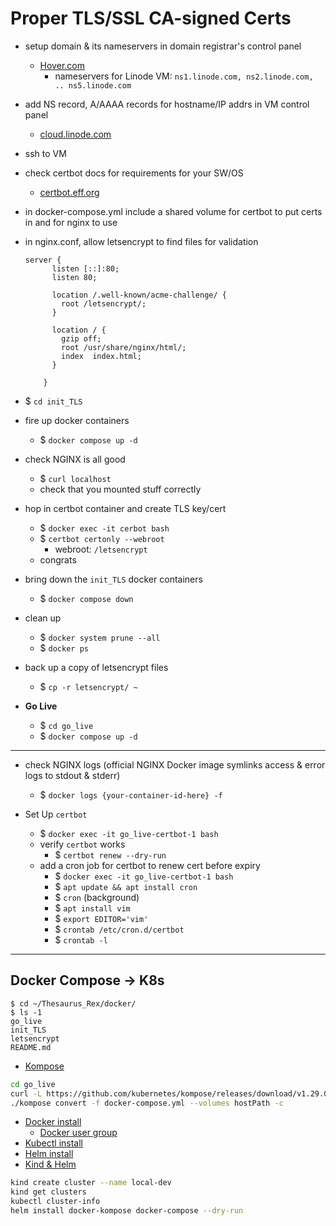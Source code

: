 # Proper TLS/SSL CA-signed Certs
- setup domain & its nameservers in domain registrar's control panel
    - [Hover.com](https://www.hover.com/control_panel/domain)
        - nameservers for Linode VM: `ns1.linode.com, ns2.linode.com, .. ns5.linode.com`
- add NS record, A/AAAA records for hostname/IP addrs in VM control panel
    - [cloud.linode.com](https://cloud.linode.com/domains/)
- ssh to VM
- check certbot docs for requirements for your SW/OS
    - [certbot.eff.org](https://certbot.eff.org/)
- in docker-compose.yml include a shared volume for certbot to put certs in and for nginx to use
- in nginx.conf, allow letsencrypt to find files for validation
    ```
    server {
          listen [::]:80;
          listen 80;

          location /.well-known/acme-challenge/ {
            root /letsencrypt/;
          }

          location / {
            gzip off;
            root /usr/share/nginx/html/;
            index  index.html;
          }

        }
    ```

- $ `cd init_TLS`
- fire up docker containers
    - $ `docker compose up -d`
- check NGINX is all good
    - $ `curl localhost`
    - check that you mounted stuff correctly
- hop in certbot container and create TLS key/cert
    - $ `docker exec -it cerbot bash`
    - $ `certbot certonly --webroot`
        - webroot: `/letsencrypt`
    - congrats

- bring down the `init_TLS` docker containers
    - $ `docker compose down`
- clean up
    - $ `docker system prune --all`
    - $ `docker ps`
- back up a copy of letsencrypt files
    - $ `cp -r letsencrypt/ ~`
- **Go Live**
    - $ `cd go_live`
    - $ `docker compose up -d`

---

- check NGINX logs (official NGINX Docker image symlinks access & error logs to stdout & stderr)
    - $ `docker logs {your-container-id-here} -f`

- Set Up `certbot`
    - $ `docker exec -it go_live-certbot-1 bash`
    - verify `certbot` works
        - $ `certbot renew --dry-run`
    - add a cron job for certbot to renew cert before expiry
        - $ `docker exec -it go_live-certbot-1 bash`
        - $ `apt update && apt install cron`
        - $ `cron` (background)
        - $ `apt install vim`
        - $ `export EDITOR='vim'`
        - $ `crontab /etc/cron.d/certbot`
        - $ `crontab -l`

---

## Docker Compose -> K8s

```
$ cd ~/Thesaurus_Rex/docker/
$ ls -1
go_live
init_TLS
letsencrypt
README.md
```

- [Kompose](https://github.com/kubernetes/kompose)

```bash
cd go_live
curl -L https://github.com/kubernetes/kompose/releases/download/v1.29.0/kompose-linux-amd64 -o kompose
./kompose convert -f docker-compose.yml --volumes hostPath -c
```

- [Docker install](https://docs.docker.com/engine/install/debian/)
    - [Docker user group](https://docs.docker.com/engine/install/linux-postinstall/)
- [Kubectl install](https://kubernetes.io/docs/tasks/tools/install-kubectl-linux/)
- [Helm install](https://helm.sh/docs/intro/install/)
- [Kind & Helm](https://faun.pub/local-kubernetes-with-kind-helm-and-a-sample-service-4755e3e6eff4)

```bash
kind create cluster --name local-dev
kind get clusters
kubectl cluster-info
helm install docker-kompose docker-compose --dry-run
```
